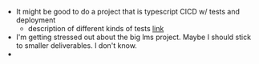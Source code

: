 - It might be good to do a project that is typescript CICD w/ tests and deployment
	- description of different kinds of tests [link](https://stackoverflow.com/a/859592)
- I'm getting stressed out about the big lms project. Maybe I should stick to smaller deliverables. I don't know.
-